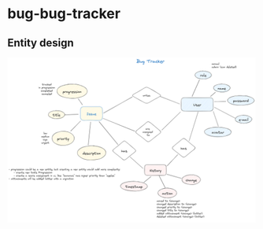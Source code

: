 # bug-bug-tracker

## Entity design

![./documentations/entities-design/entities-design.png](./documentations/entities-design/entities-design.png)
